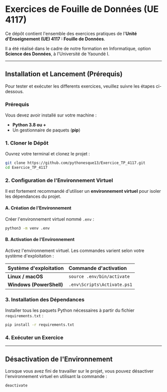 # Exercices de Fouille de Données (UE 4117)


Ce dépôt contient l'ensemble des exercices pratiques de l'**Unité d'Enseignement (UE) 4117 : Fouille de Données**.

Il a été réalisé dans le cadre de notre formation en Informatique, option **Science des Données**, à l'Université de Yaoundé I.

-----

## Installation et Lancement (Prérequis)

Pour tester et exécuter les differents exercices, veuillez suivre les étapes ci-dessous.

### Prérequis

Vous devez avoir installé sur votre machine :

  * **Python 3.8 ou +**
  * Un gestionnaire de paquets (**pip**)

### 1\. Cloner le Dépôt

Ouvrez votre terminal et clonez le projet :

```bash
git clone https://github.com/pythonesque13/Exercice_TP_4117.git
cd Exercice_TP_4117
```

### 2\. Configuration de l'Environnement Virtuel

Il est fortement recommandé d'utiliser un **environnement virtuel** pour isoler les dépendances du projet.

#### A. Création de l'Environnement

Créer l'environnement virtuel nommé `.env` :

```bash
python3 -m venv .env
```

#### B. Activation de l'Environnement

Activez l'environnement virtuel. Les commandes varient selon votre système d'exploitation :

| Système d'exploitation | Commande d'activation |
| :--- | :--- |
| **Linux / macOS** | `source .env/bin/activate` |
| **Windows (PowerShell)** | `.env\Scripts\Activate.ps1` |


### 3\. Installation des Dépendances

Installer tous les paquets Python nécessaires à partir du fichier `requirements.txt` :

```bash
pip install -r requirements.txt
```

### 4\. Exécuter un Exercice



-----

##  Désactivation de l'Environnement

Lorsque vous avez fini de travailler sur le projet, vous pouvez désactiver l'environnement virtuel en utilisant la commande :

```bash
deactivate
```

